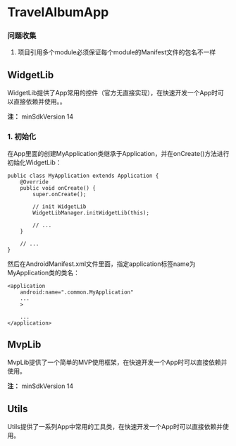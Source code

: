 # TravelAlbumApp


### 问题收集 ###

1. 项目引用多个module必须保证每个module的Manifest文件的包名不一样


## WidgetLib ##

WidgetLib提供了App常用的控件（官方无直接实现），在快速开发一个App时可以直接依赖并使用。。

**注：** minSdkVersion 14

### 1. 初始化 ###

在App里面的创建MyApplication类继承于Application，并在onCreate()方法进行初始化WidgetLib：

    public class MyApplication extends Application {
	    @Override
	    public void onCreate() {
	        super.onCreate();
	
	        // init WidgetLib
	        WidgetLibManager.initWidgetLib(this);

			// ...
	    }

		// ...
	}

然后在AndroidManifest.xml文件里面，指定application标签name为MyApplication类的类名：

	<application
        android:name=".common.MyApplication"
		...
		>
		
		...
	</application>

## MvpLib ##

MvpLib提供了一个简单的MVP使用框架，在快速开发一个App时可以直接依赖并使用。

**注：** minSdkVersion 14

## Utils ##

Utils提供了一系列App中常用的工具类，在快速开发一个App时可以直接依赖并使用。